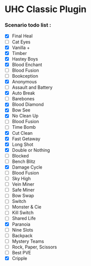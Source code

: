 # UHC Classic Plugin

### Scenario todo list :

- [x] Final Heal 
- [ ] Cat Eyes 
- [x] Vanilla + 
- [x] Timber
- [x] Hastey Boys 
- [x] Blood Enchant 
- [ ] Blood Fusion 
- [ ] Bookception 
- [x] Anonymous 
- [ ] Assault and Battery 
- [x] Auto Break 
- [ ] Barebones 
- [x] Blood Diamond 
- [x] Bow See 
- [x] No Clean Up 
- [ ] Blood Fusion
- [ ] Time Bomb
- [x] Cut Clean 
- [x] Fast Getaway 
- [x] Long Shot 
- [x] Double or Nothing 
- [ ] Blocked 
- [ ] Bench Blitz
- [x] Damage Cycle 
- [ ] Blood Fusion
- [ ] Sky High 
- [ ] Vein Miner 
- [ ] Safe Miner 
- [ ] Bow Swap 
- [ ] Switch 
- [ ] Monster & Cie 
- [ ] Kill Switch 
- [ ] Shared Life 
- [x] Paranoia 
- [ ] Nine Slots 
- [ ] Backpack 
- [ ] Mystery Teams 
- [ ] Rock, Paper, Scissors 
- [ ] Best PVE 
- [x] Cripple 
